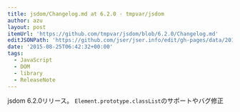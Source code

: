 ```yaml
---
title: jsdom/Changelog.md at 6.2.0 · tmpvar/jsdom
author: azu
layout: post
itemUrl: 'https://github.com/tmpvar/jsdom/blob/6.2.0/Changelog.md'
editJSONPath: 'https://github.com/jser/jser.info/edit/gh-pages/data/2015/08/index.json'
date: '2015-08-25T06:42:32+00:00'
tags:
  - JavaScript
  - DOM
  - library
  - ReleaseNote
---
```

jsdom 6.2.0リリース。
`Element.prototype.classList`のサポートやバグ修正
